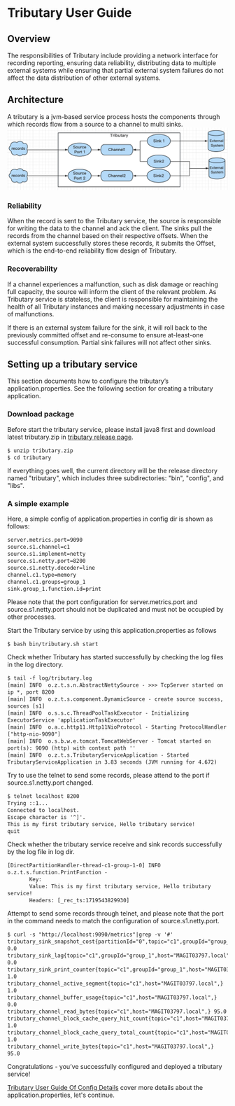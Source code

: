 # Tributary User Guide

## Overview

The responsibilities of Tributary include providing a network interface for recording reporting,
ensuring data reliability, distributing data to multiple external systems while ensuring that
partial external system failures do not affect the data distribution of other external systems.

## Architecture

A tributary is a jvm-based service process hosts the components through which records flow from a
source to a channel to
multi sinks.
![image](picture/tributary.png)

### Reliability

When the record is sent to the Tributary service, the source is responsible for writing the data to
the channel and ack the client. The sinks pull the records from the channel based on their
respective offsets. When the external system successfully stores these records, it submits the
Offset, which is the end-to-end reliability flow design of Tributary.

### Recoverability

If a channel experiences a malfunction, such as disk damage or reaching full capacity, the source
will inform the client of the relevant problem. As Tributary service is stateless, the client is
responsible for maintaining the health of all Tributary instances and making necessary adjustments
in case of malfunctions.

If there is an external system failure for the sink, it will roll back to the previously committed
offset and re-consume to ensure at-least-one successful consumption. Partial sink failures will
not affect other sinks.

## Setting up a tributary service

This section documents how to configure the tributary’s application.properties. See the following
section for creating a tributary application.

### Download package

Before start the tributary service, please install java8 first and download latest tributary.zip
in [tributary release page](https://github.com/zicat/tributary/releases).

```shell
$ unzip tributary.zip
$ cd tributary  
``` 

If everything goes well, the current directory will be the release directory named "tributary",
which includes three subdirectories: "bin", "config", and "libs".

### A simple example

Here, a simple config of application.properties in config dir is shown as follows:

```properties
server.metrics.port=9090
source.s1.channel=c1
source.s1.implement=netty
source.s1.netty.port=8200
source.s1.netty.decoder=line
channel.c1.type=memory
channel.c1.groups=group_1
sink.group_1.function.id=print
```

Please note that the port configuration for server.metrics.port and source.s1.netty.port should not be
duplicated and must not be occupied by other processes.

Start the Tributary service by using this application.properties as follows

```shell
$ bash bin/tributary.sh start
```

Check whether Tributary has started successfully by checking the log files in the log directory.

```shell
$ tail -f log/tributary.log
[main] INFO  o.z.t.s.n.AbstractNettySource - >>> TcpServer started on ip *, port 8200
[main] INFO  o.z.t.s.component.DynamicSource - create source success, sources [s1]
[main] INFO  o.s.s.c.ThreadPoolTaskExecutor - Initializing ExecutorService 'applicationTaskExecutor'
[main] INFO  o.a.c.http11.Http11NioProtocol - Starting ProtocolHandler ["http-nio-9090"]
[main] INFO  o.s.b.w.e.tomcat.TomcatWebServer - Tomcat started on port(s): 9090 (http) with context path ''
[main] INFO  o.z.t.s.TributaryServiceApplication - Started TributaryServiceApplication in 3.83 seconds (JVM running for 4.672)
```

Try to use the telnet to send some records, please attend to the port if source.s1.netty.port
changed.

```shell
$ telnet localhost 8200
Trying ::1...
Connected to localhost.
Escape character is '^]'.
This is my first tributary service, Hello tributary service!
quit
```

Check whether the tributary service receive and sink records successfully by the log file in log
dir.

```text
[DirectPartitionHandler-thread-c1-group-1-0] INFO  o.z.t.s.function.PrintFunction -
       Key: 
       Value: This is my first tributary service, Hello tributary service!
       Headers: [_rec_ts:1719543829930]
```

Attempt to send some records through telnet, and please note that the port in the command needs to
match the configuration of source.s1.netty.port.

```shell
$ curl -s "http://localhost:9090/metrics"|grep -v '#'
tributary_sink_snapshot_cost{partitionId="0",topic="c1",groupId="group_1",host="MAGIT03797.local",} 0.0
tributary_sink_lag{topic="c1",groupId="group_1",host="MAGIT03797.local",} 0.0
tributary_sink_print_counter{topic="c1",groupId="group_1",host="MAGIT03797.local",} 1.0
tributary_channel_active_segment{topic="c1",host="MAGIT03797.local",} 1.0
tributary_channel_buffer_usage{topic="c1",host="MAGIT03797.local",} 0.0
tributary_channel_read_bytes{topic="c1",host="MAGIT03797.local",} 95.0
tributary_channel_block_cache_query_hit_count{topic="c1",host="MAGIT03797.local",} 1.0
tributary_channel_block_cache_query_total_count{topic="c1",host="MAGIT03797.local",} 1.0
tributary_channel_write_bytes{topic="c1",host="MAGIT03797.local",} 95.0
```

Congratulations - you’ve successfully configured and deployed a tributary service!

[Tributary User Guide Of Config Details](user_guide_config_detail.md) cover more details about the
application.properties, let's continue.
                                                                           
